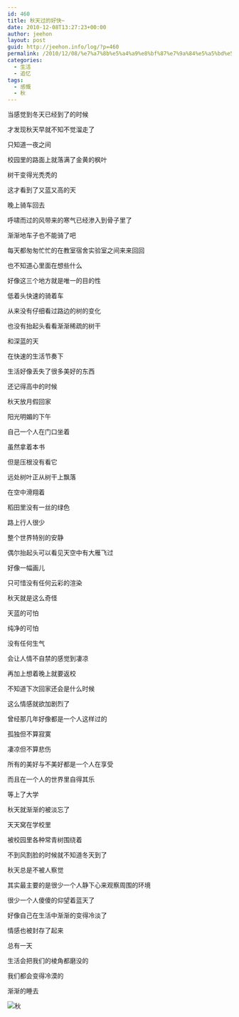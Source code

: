 ```yaml
---
id: 460
title: 秋天过的好快~
date: 2010-12-08T13:27:23+00:00
author: jeehon
layout: post
guid: http://jeehon.info/log/?p=460
permalink: /2010/12/08/%e7%a7%8b%e5%a4%a9%e8%bf%87%e7%9a%84%e5%a5%bd%e5%bf%ab/
categories:
  - 生活
  - 追忆
tags:
  - 感慨
  - 秋
---
```

当感觉到冬天已经到了的时候
  
才发现秋天早就不知不觉溜走了
  
只知道一夜之间
  
校园里的路面上就落满了金黄的枫叶
  
树干变得光秃秃的
  
这才看到了又蓝又高的天
  
晚上骑车回去
  
呼啸而过的风带来的寒气已经渗入到骨子里了
  
渐渐地车子也不能骑了吧
  
每天都匆匆忙忙的在教室宿舍实验室之间来来回回
  
也不知道心里面在想些什么
  
好像这三个地方就是唯一的目的性
  
低着头快速的骑着车
  
从来没有仔细看过路边的树的变化
  
也没有抬起头看看渐渐稀疏的树干
  
和深蓝的天
  
<!--more-->


  
在快速的生活节奏下
  
生活好像丢失了很多美好的东西
  
还记得高中的时候
  
秋天放月假回家
  
阳光明媚的下午
  
自己一个人在门口坐着
  
虽然拿着本书
  
但是压根没有看它
  
远处树叶正从树干上飘落
  
在空中滑翔着
  
稻田里没有一丝的绿色
  
路上行人很少
  
整个世界特别的安静
  
偶尔抬起头可以看见天空中有大雁飞过
  
好像一幅画儿
  
只可惜没有任何云彩的渲染
  
秋天就是这么奇怪
  
天蓝的可怕
  
纯净的可怕
  
没有任何生气
  
会让人情不自禁的感觉到凄凉
  
再加上想着晚上就要返校
  
不知道下次回家还会是什么时候
  
这么情感就欲加剧烈了
  
曾经那几年好像都是一个人这样过的
  
孤独但不算寂寞
  
凄凉但不算悲伤
  
所有的美好与不美好都是一个人在享受
  
而且在一个人的世界里自得其乐

等上了大学
  
秋天就渐渐的被淡忘了
  
天天窝在学校里
  
被校园里各种常青树围绕着
  
不到风割脸的时候就不知道冬天到了
  
秋天总是不被人察觉
  
其实最主要的是很少一个人静下心来观察周围的环境
  
很少一个人傻傻的仰望着蓝天了
  
好像自己在生活中渐渐的变得冷淡了
  
情感也被封存了起来
  
总有一天
  
生活会把我们的棱角都磨没的
  
我们都会变得冷漠的
  
渐渐的睡去

![秋](http://pic.yupoo.com/jeehon/AGjjKtPo/medium.jpg)